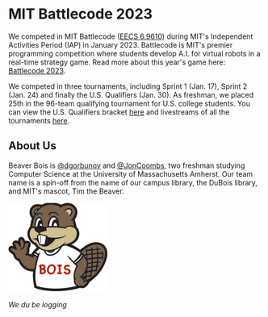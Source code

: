 
# MIT Battlecode 2023

We competed in MIT Battlecode ([EECS 6.9610](%5B6.9610%5D%28http://student.mit.edu/catalog/m6e.html%29)) during MIT's Independent Activities Period (IAP) in January 2023. Battlecode is MIT's premier programming competition where students develop A.I. for virtual robots in a real-time strategy game. Read more about this year's game here: [Battlecode 2023](https://battlecode.org). 

We competed in three tournaments, including Sprint 1 (Jan. 17), Sprint 2 (Jan. 24) and finally the U.S. Qualifiers (Jan. 30). As freshman, we placed 25th in the 96-team qualifying tournament for U.S. college students. You can view the U.S. Qualifiers bracket [here](https://challonge.com/bc23usaquals/standings) and livestreams of all the tournaments [here](https://www.twitch.tv/mitbattlecode/videos?filter=all&sort=time).

## About Us
Beaver Bois is [@dgorbunov](https://github.com/dgorbunov) and [@JonCoombs](https://github.com/JonCoombs), two freshman studying Computer Science at the University of Massachusetts Amherst. Our team name is a spin-off from the name of our campus library, the DuBois library, and MIT's mascot, Tim the Beaver.

![The Beaver Bois](https://github.com/beaverbois/battlecode23/blob/main/beaverbois/beaverbois.png)

*We du be logging*
